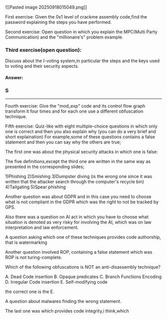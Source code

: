 ![[Pasted image 20250918015049.png]]




First exercise:
Given the 0x1 level of crackme assembly code,find the password explaining the steps you have performed.

Second exercise:
Open question in which you explain the MPC(Multi Party Communication) and the "millionaire's" problem example.

### Third exercise(open question):
Discuss about the I-voting system,in particular the steps and the keys used to voting and their security aspects.
#### Answer: 
### S

---

Fourth exercise:
Give the "mod_exp" code and its control flow graph transform it four times and for each one use a different obfuscation technique.

Fifth exercise:
Quiz-like with eight multiple-choice questions in which only one is correct and then you also explain why (you can do a very brief and short explaination)
For example,some of these questions contains a false statement and then you can say why the others are true;

The first one was about the physical security attacks in which one is false:

The five definitions,except the third one are written in the same way as presented in the corresponding slides;

1)Phishing 
2)Smishing
3)Dumpster diving (is the wrong one since it was written that the attacker search through the computer's recycle bin)
4)Tailgating
5)Spear phishing

Another question was about GDPR and in this case you need to choose what is not compliant in the GDPR which was the right to not be tracked by GPS.

Also there was a question on AI act in which you have to choose what situation is denoted as very risky for involving the AI, which was on law interpretation and law enforcement.

A question asking which one of these techniques provides code authorship, that is watermarking

Another question involved ROP, containing a false statement which was ROP is not turing-complete.

Which of the following obfuscations is NOT an anti-disassembly technique?
 
A. Dead Code insertion 
B. Opaque predicates 
C. Branch Functions Encoding 
D. Irregular Code insertion 
E. Self-modifying code

the correct one is the E.

A question about malwares finding the wrong statement.

The last one was which provides code integrity,i think,which  